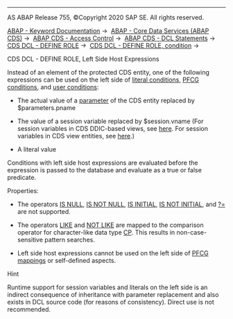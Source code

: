   

* * *

AS ABAP Release 755, ©Copyright 2020 SAP SE. All rights reserved.

[ABAP - Keyword Documentation](https://help.sap.com/doc/abapdocu_755_index_htm/7.55/en-US/abenabap.htm) →  [ABAP - Core Data Services (ABAP CDS)](https://help.sap.com/doc/abapdocu_755_index_htm/7.55/en-US/abencds.htm) →  [ABAP CDS - Access Control](https://help.sap.com/doc/abapdocu_755_index_htm/7.55/en-US/abencds_access_control.htm) →  [ABAP CDS - DCL Statements](https://help.sap.com/doc/abapdocu_755_index_htm/7.55/en-US/abencds_f1_dcl_syntax.htm) →  [CDS DCL - DEFINE ROLE](https://help.sap.com/doc/abapdocu_755_index_htm/7.55/en-US/abencds_f1_define_role.htm) →  [CDS DCL - DEFINE ROLE, condition](https://help.sap.com/doc/abapdocu_755_index_htm/7.55/en-US/abencds_dcl_role_conditions.htm) → 

CDS DCL - DEFINE ROLE, Left Side Host Expressions

Instead of an element of the protected CDS entity, one of the following expressions can be used on the left side of [literal conditions](https://help.sap.com/doc/abapdocu_755_index_htm/7.55/en-US/abencds_f1_cond_literal.htm), [PFCG conditions](https://help.sap.com/doc/abapdocu_755_index_htm/7.55/en-US/abencds_f1_cond_pfcg.htm), and [user conditions](https://help.sap.com/doc/abapdocu_755_index_htm/7.55/en-US/abencds_f1_cond_user.htm):

-   The actual value of a [parameter](https://help.sap.com/doc/abapdocu_755_index_htm/7.55/en-US/abencds_f1_param.htm) of the CDS entity replaced by $parameters.pname

-   The value of a session variable replaced by $session.vname
    (For session variables in CDS DDIC-based views, see [here](https://help.sap.com/doc/abapdocu_755_index_htm/7.55/en-US/abencds_session_variable_v1.htm).
    For session variables in CDS view entities, see [here](https://help.sap.com/doc/abapdocu_755_index_htm/7.55/en-US/abencds_session_variable_v2.htm).)

-   A literal value

Conditions with left side host expressions are evaluated before the expression is passed to the database and evaluate as a true or false predicate.

Properties:

-   The operators [IS NULL](https://help.sap.com/doc/abapdocu_755_index_htm/7.55/en-US/abencds_cond_expr_null_v2.htm), [IS NOT NULL](https://help.sap.com/doc/abapdocu_755_index_htm/7.55/en-US/abencds_cond_expr_null_v2.htm), [IS INITIAL](https://help.sap.com/doc/abapdocu_755_index_htm/7.55/en-US/abencds_cond_expr_initial_v2.htm), [IS NOT INITIAL](https://help.sap.com/doc/abapdocu_755_index_htm/7.55/en-US/abencds_cond_expr_initial_v2.htm), and [?=](https://help.sap.com/doc/abapdocu_755_index_htm/7.55/en-US/abapmove_cast.htm) are not supported.

-   The operators [LIKE](https://help.sap.com/doc/abapdocu_755_index_htm/7.55/en-US/abencds_f1_cond_literal.htm) and [NOT LIKE](https://help.sap.com/doc/abapdocu_755_index_htm/7.55/en-US/abencds_f1_cond_literal.htm) are mapped to the comparison operator for character-like data type [CP](https://help.sap.com/doc/abapdocu_755_index_htm/7.55/en-US/abenlogexp_strings.htm). This results in non-case-sensitive pattern searches.

-   Left side host expressions cannot be used on the left side of [PFCG mappings](https://help.sap.com/doc/abapdocu_755_index_htm/7.55/en-US/abencds_pfcg_mapping_glosry.htm "Glossary Entry") or self-defined aspects.

Hint

Runtime support for session variables and literals on the left side is an indirect consequence of inheritance with parameter replacement and also exists in DCL source code (for reasons of consistency). Direct use is not recommended.